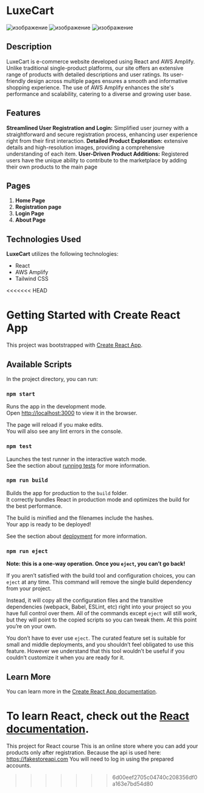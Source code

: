 # LuxeCart

![изображение](https://github.com/KhSanzhar/React-Fall/assets/98977002/7dbe7f84-c567-444a-84af-edef9175c69c)
![изображение](https://github.com/KhSanzhar/React-Fall/assets/98977002/a0757998-d7ea-4799-b17a-d493e5916c10)
![изображение](https://github.com/KhSanzhar/React-Fall/assets/98977002/6a1a2087-073e-4dc1-a740-1eb801492e3d)

## Description

 LuxeCart is e-commerce website developed using React and AWS Amplify. Unlike traditional single-product platforms, our site offers an extensive range of products with detailed descriptions and user ratings. Its user-friendly design across multiple pages ensures a smooth and informative shopping experience. The use of AWS Amplify enhances the site's performance and scalability, catering to a diverse and growing user base.

## Features

**Streamlined User Registration and Login:** Simplified user journey with a straightforward and secure registration process, enhancing user experience right from their first interaction.
**Detailed Product Exploration:** extensive details and high-resolution images, providing a comprehensive understanding of each item.
**User-Driven Product Additions:** Registered users have the unique ability to contribute to the marketplace by adding their own products to the main page

## Pages

1. **Home Page**
2. **Registration page**
3. **Login Page**
4. **About Page**

## Technologies Used
**LuxeCart** utilizes the following technologies:

- React
- AWS Amplify
- Tailwind CSS

<<<<<<< HEAD
# Getting Started with Create React App

This project was bootstrapped with [Create React App](https://github.com/facebook/create-react-app).

## Available Scripts

In the project directory, you can run:

### `npm start`

Runs the app in the development mode.\
Open [http://localhost:3000](http://localhost:3000) to view it in the browser.

The page will reload if you make edits.\
You will also see any lint errors in the console.

### `npm test`

Launches the test runner in the interactive watch mode.\
See the section about [running tests](https://facebook.github.io/create-react-app/docs/running-tests) for more information.

### `npm run build`

Builds the app for production to the `build` folder.\
It correctly bundles React in production mode and optimizes the build for the best performance.

The build is minified and the filenames include the hashes.\
Your app is ready to be deployed!

See the section about [deployment](https://facebook.github.io/create-react-app/docs/deployment) for more information.

### `npm run eject`

**Note: this is a one-way operation. Once you `eject`, you can’t go back!**

If you aren’t satisfied with the build tool and configuration choices, you can `eject` at any time. This command will remove the single build dependency from your project.

Instead, it will copy all the configuration files and the transitive dependencies (webpack, Babel, ESLint, etc) right into your project so you have full control over them. All of the commands except `eject` will still work, but they will point to the copied scripts so you can tweak them. At this point you’re on your own.

You don’t have to ever use `eject`. The curated feature set is suitable for small and middle deployments, and you shouldn’t feel obligated to use this feature. However we understand that this tool wouldn’t be useful if you couldn’t customize it when you are ready for it.

## Learn More

You can learn more in the [Create React App documentation](https://facebook.github.io/create-react-app/docs/getting-started).

To learn React, check out the [React documentation](https://reactjs.org/).
=======
This project for React course 
This is an online store where you can add your products only after registration. Because the api is used here: https://fakestoreapi.com You will need to log in using the prepared accounts.
>>>>>>> 6d00eef2705c04740c208356df0a163e7bd54d80
